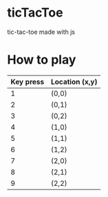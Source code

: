 # ticTacToe
tic-tac-toe made with js

# How to play

 Key press | Location (x,y)
------------ | -------------
1 | (0,0)
2 | (0,1)
3 | (0,2)
4 | (1,0)
5 | (1,1)
6 | (1,2)
7 | (2,0)
8 | (2,1)
9 | (2,2)
